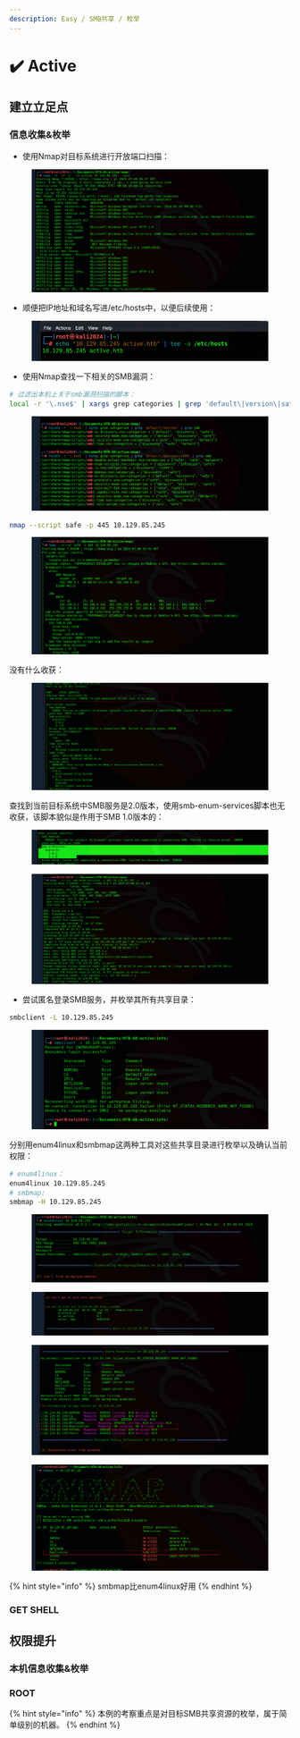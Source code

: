 ```yaml
---
description: Easy / SMB共享 / 枚举
---
```


# ✔️ Active

## 建立立足点

### 信息收集&枚举

* 使用Nmap对目标系统进行开放端口扫描：

<figure><img src="../../.gitbook/assets/1 (5).png" alt=""><figcaption></figcaption></figure>

* 顺便把IP地址和域名写进/etc/hosts中，以便后续使用：

<figure><img src="../../.gitbook/assets/2 (5).png" alt=""><figcaption></figcaption></figure>

* 使用Nmap查找一下相关的SMB漏洞：

```bash
# 过滤出本机上关于smb漏洞扫描的脚本：
local -r '\.nse$' | xargs grep categories | grep 'default\|version\|safe' | grep smb
```

<figure><img src="../../.gitbook/assets/3 (5).png" alt=""><figcaption></figcaption></figure>

```bash
nmap --script safe -p 445 10.129.85.245
```

<figure><img src="../../.gitbook/assets/4 (6).png" alt=""><figcaption></figcaption></figure>

没有什么收获：

<figure><img src="../../.gitbook/assets/6 (6).png" alt=""><figcaption></figcaption></figure>

查找到当前目标系统中SMB服务是2.0版本，使用smb-enum-services脚本也无收获，该脚本貌似是作用于SMB 1.0版本的：

<figure><img src="../../.gitbook/assets/7 (7).png" alt=""><figcaption></figcaption></figure>

<figure><img src="../../.gitbook/assets/8 (8).png" alt=""><figcaption></figcaption></figure>

* 尝试匿名登录SMB服务，并枚举其所有共享目录：

```bash
smbclient -L 10.129.85.245
```

<figure><img src="../../.gitbook/assets/9 (6).png" alt=""><figcaption></figcaption></figure>

分别用enum4linux和smbmap这两种工具对这些共享目录进行枚举以及确认当前权限：

```bash
# enum4linux：
enum4linux 10.129.85.245
# smbmap:
smbmap -H 10.129.85.245
```

<figure><img src="../../.gitbook/assets/10 (6).png" alt=""><figcaption></figcaption></figure>

<figure><img src="../../.gitbook/assets/11 (5).png" alt=""><figcaption></figcaption></figure>

<figure><img src="../../.gitbook/assets/12 (5).png" alt=""><figcaption></figcaption></figure>

<figure><img src="../../.gitbook/assets/13 (5).png" alt=""><figcaption></figcaption></figure>

{% hint style="info" %}
smbmap比enum4linux好用
{% endhint %}

### GET SHELL





## 权限提升

### 本机信息收集&枚举







### ROOT





{% hint style="info" %}
本例的考察重点是对目标SMB共享资源的枚举，属于简单级别的机器。
{% endhint %}
